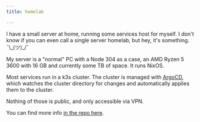 ```yaml
---
title: homelab

---
```


I have a small server at home, running some services host for myself.
I don't know if you can even call a single server homelab,
but hey, it's something. ¯\\\_(ツ)_/¯

My server is a "normal" PC with a Node 304 as a case, an AMD Ryzen 5 3600 with
16 GB and currently some TB of space. It runs NixOS.

Most services run in a k3s cluster. The cluster is managed with [ArgoCD](https://argoproj.github.io/cd),
which watches the cluster directory for changes and automatically
applies them to the cluster.

Nothing of those is public, and only accessible via VPN.

You can find more info [in the repo here](https://github.com/clemak27/homelab).
